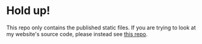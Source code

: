 # Hold up!

This repo only contains the published static files. If you are trying to look at
my website's source code, please instead see
[this repo](https://github.com/astralbijection/astrid.tech).
